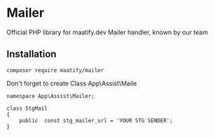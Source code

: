 # Mailer
Official PHP library for maatify.dev Mailer handler, known by our team

## Installation

    composer require maatify/mailer
    
Don't forget to create Class App\Assist\Maile

    namespace App\Assist\Mailer;

    class StgMail
    {
        public  const stg_mailer_url = 'YOUR STG SENDER';
    }
    
